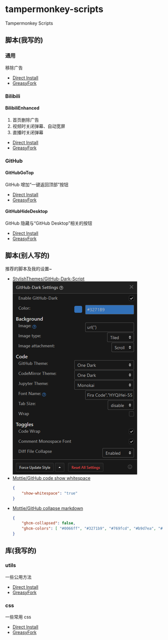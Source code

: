 # tampermonkey-scripts

Tampermonkey Scripts

## 脚本(我写的)

### 通用

移除广告

* [Direct Install](./scripts/remove-adds.user.js)
* [GreasyFork](https://greasyfork.org/zh-CN/scripts/393030-removeadds)

### Bilibili

#### BilibiliEnhanced

1. 首页删除广告
2. 视频时关闭弹幕、自动宽屏
3. 直播时关闭弹幕

* [Direct Install](./scripts/bilibili-enhanced.user.js)
* [GreasyFork](https://greasyfork.org/zh-CN/scripts/380783-bilibilienhanced)

### GitHub

#### GitHubGoTop

GitHub 增加“一键返回顶部”按钮

* [Direct Install](./scripts/github-go-top.user.js)
* [GreasyFork](https://greasyfork.org/zh-CN/scripts/392584-githubgotop)

#### GitHubHideDesktop

GitHub 隐藏与“GitHub Desktop”相关的按钮

* [Direct Install](./scripts/github-hide-desktop.user.js)
* [GreasyFork](https://greasyfork.org/zh-CN/scripts/392623-githubhidedesktop)

## 脚本(别人写的)

推荐的脚本及我的设置~

* [StylishThemes/GitHub-Dark-Script](https://greasyfork.org/en/scripts/15562-github-dark-script)
    <br/>![settings](./resources/GitHub-Dark_Settings.png)
* [Mottie/GitHub code show whitespace](https://greasyfork.org/en/scripts/28454-github-code-show-whitespace)
    ```json
    {
        "show-whitespace": "true"
    }
    ```
* [Mottie/GitHub collapse markdown](https://greasyfork.org/en/scripts/20974-github-collapse-markdown)
    ```json
    {
        "ghcm-collapsed": false,
        "ghcm-colors": [ "#0066ff", "#3271b9", "#769fcd", "#b9d7ea", "#d6e6f2", "#f7fbfc" ]
    }
    ```

## 库(我写的)

### utils

一些公用方法

* [Direct Install](./libraries/utils.js)
* [GreasyFork](https://greasyfork.org/zh-CN/scripts/393085-commonsutil)

### css

一些常用 css

* [Direct Install](./libraries/css.user.js)
* [GreasyFork](https://greasyfork.org/zh-CN/scripts/393202-cssutil)
